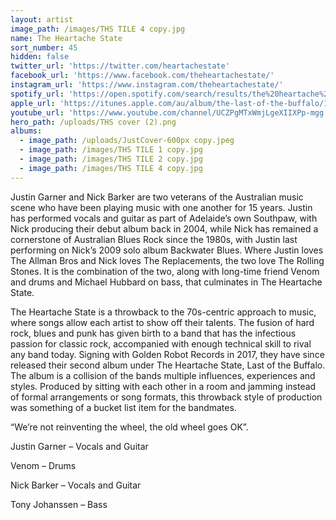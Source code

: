 ```yaml
---
layout: artist
image_path: /images/THS TILE 4 copy.jpg
name: The Heartache State
sort_number: 45
hidden: false
twitter_url: 'https://twitter.com/heartachestate'
facebook_url: 'https://www.facebook.com/theheartachestate/'
instagram_url: 'https://www.instagram.com/theheartachestate/'
spotify_url: 'https://open.spotify.com/search/results/the%20heartache%20state'
apple_url: 'https://itunes.apple.com/au/album/the-last-of-the-buffalo/1316941691'
youtube_url: 'https://www.youtube.com/channel/UCZPgMTxWmjLgeXIIXPp-mgg'
hero_path: /uploads/THS cover (2).png
albums:
  - image_path: /uploads/JustCover-600px copy.jpeg
  - image_path: /images/THS TILE 1 copy.jpg
  - image_path: /images/THS TILE 2 copy.jpg
  - image_path: /images/THS TILE 4 copy.jpg
---
```


Justin Garner and Nick Barker are two veterans of the Australian music scene who have been playing music with one another for 15 years. Justin has performed vocals and guitar as part of Adelaide’s own Southpaw, with Nick producing their debut album back in 2004, while Nick has remained a cornerstone of Australian Blues Rock since the 1980s, with Justin last performing on Nick’s 2009 solo album Backwater Blues. Where Justin loves The Allman Bros and Nick loves The Replacements, the two love The Rolling Stones. It is the combination of the two, along with long-time friend Venom and drums and Michael Hubbard on bass, that culminates in The Heartache State.

The Heartache State is a throwback to the 70s-centric approach to music, where songs allow each artist to show off their talents. The fusion of hard rock, blues and punk has given birth to a band that has the infectious passion for classic rock, accompanied with enough technical skill to rival any band today. Signing with Golden Robot Records in 2017, they have since released their second album under The Heartache State, Last of the Buffalo. The album is a collision of the bands multiple influences, experiences and styles. Produced by sitting with each other in a room and jamming instead of formal arrangements or song formats, this throwback style of production was something of a bucket list item for the bandmates.

“We’re not reinventing the wheel, the old wheel goes OK”.

Justin Garner – Vocals and Guitar

Venom – Drums

Nick Barker – Vocals and Guitar

Tony Johanssen – Bass